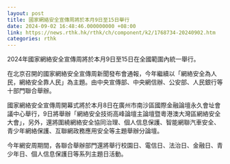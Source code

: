 ```yaml
---
layout: post
title: 國家網絡安全宣傳周將於本月9日至15日舉行
date: 2024-09-02 16:48:46.000000000 +08:00
link: https://news.rthk.hk/rthk/ch/component/k2/1768734-20240902.htm
categories: rthk
---
```


2024年國家網絡安全宣傳周將於本月9日至15日在全國範圍內統一舉行。

在北京召開的國家網絡安全宣傳周新聞發布會通報，今年繼續以「網絡安全為人民，網絡安全靠人民」為主題。由中央宣傳部、中央網信辦、公安部、人民銀行等十部門聯合舉辦。

國家網絡安全宣傳周開幕式將於本月8日在廣州市南沙區國際金融論壇永久會址會議中心舉行，9日將舉辦「網絡安全技術高峰論壇主論壇暨粵港澳大灣區網絡安全大會」，另外，還將圍繞網絡安全協同治理、個人信息保護、智能網聯汽車安全、青少年網絡保護、互聯網政務應用安全等主題舉辦分論壇。

今年網安周期間，各聯合舉辦部門還將舉行校園日、電信日、法治日、金融日、青少年日、個人信息保護日等系列主題日活動。
